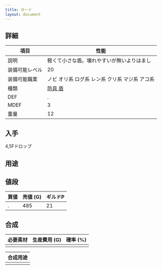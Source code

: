```yaml
---
title: ガード
layout: document
---
```

## 詳細


|項目|性能|
|---|---|
|説明|軽くて小さな盾。壊れやすいが無いよりはまし|
|装備可能レベル|20|
|装備可能職業|ノビ オリ系 ログ系 レン系 クリ系 マジ系 アコ系|
|種類|[防具 盾](防具(盾))|
|DEF|.|
|MDEF|3|
|重量|12|

## 入手

4,5Fドロップ

## 用途


## 値段


|買値|売値 (G)|ギルドP|
|---|---|---|
|.|485|21|

## 合成


|必要素材|生産費用 (G)|確率 (%)|
|---|---|---|
||||


|合成用途|
|---|
||
